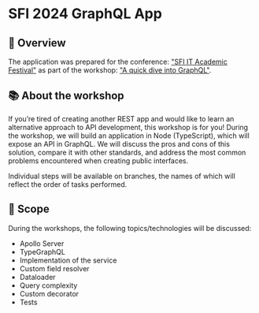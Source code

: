 # SFI 2024 GraphQL App

## 👀 Overview

The application was prepared for the conference: ["SFI IT Academic Festival"](https://sfi.pl/en/) as part of the workshop: ["A quick dive into GraphQL"](https://sfi.pl/en/editions/19th-sfi-academic-festiwal/workshops/tbd/).

## 📚 About the workshop

If you’re tired of creating another REST app and would like to learn an alternative approach to API development, this workshop is for you! During the workshop, we will build an application in Node (TypeScript), which will expose an API in GraphQL. We will discuss the pros and cons of this solution, compare it with other standards, and address the most common problems encountered when creating public interfaces.

Individual steps will be available on branches, the names of which will reflect the order of tasks performed.

## 🎯 Scope

During the workshops, the following topics/technologies will be discussed:

- Apollo Server
- TypeGraphQL
- Implementation of the service
- Custom field resolver
- Dataloader
- Query complexity
- Custom decorator
- Tests
